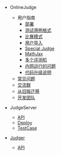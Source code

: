 - OnlineJudge

  - 用户指南
    - [部署](onlinejudge/guide/deploy.md)
    - [测试用例格式](onlinejudge/guide/test_case.md)
    - [比赛模式](onlinejudge/guide/contest_rule_type.md)
    - [用户导入](onlinejudge/guide/import_users.md)
    - [Special Judge](onlinejudge/guide/special_judge.md)
    - [MathJax](onlinejudge/guide/mathjax.md)
    - [多个评测机](onlinejudge/guide/multi_judge_server.md)
    - [内网运行的问题](onlinejudge/guide/intranet_problems.md)
    - [代码升级说明](onlinejudge/guide/upgrade.md)
  - [常见问题](onlinejudge/faq.md)
  - [交流群](onlinejudge/guide/qq_group.md)
  - [从旧版迁移](onlinejudge/from_old.md)
  - [开发团队](onlinejudge/dev-team.md)

- JudgeServer
  - [API](judgeserver/api.md)
  - [Deploy](judgeserver/deploy.md)
  - [TestCase](judgeserver/testcase.md)

- [Judger](judger/)

  - [API](judger/api.md)
